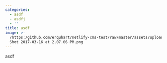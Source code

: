 ```yaml
---
categories:
  - asdf
  - asdfj
  - ''
title: asdf
image: >-
  /https:/github.com/erquhart/netlify-cms-test/raw/master/assets/uploads/Screen
  Shot 2017-03-16 at 2.07.06 PM.png
---
```


asdf